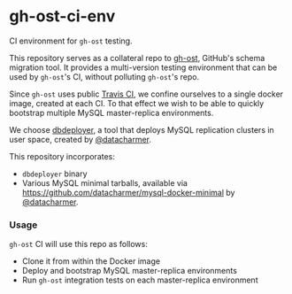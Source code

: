 # gh-ost-ci-env

CI environment for `gh-ost` testing.

This repository serves as a collateral repo to [gh-ost](https://github.com/github/gh-ost), GitHub's schema migration tool. It provides a multi-version testing environment that can be used by `gh-ost`'s CI, without polluting `gh-ost`'s repo.

Since `gh-ost` uses public [Travis CI](https://travis-ci.org/), we confine ourselves to a single docker image, created at each CI. To that effect we wish to be able to quickly bootstrap multiple MySQL master-replica environments.

We choose [dbdeployer](https://github.com/datacharmer/dbdeployer), a tool that deploys MySQL replication clusters in user space, created by [@datacharmer](https://github.com/datacharmer).

This repository incorporates:

- `dbdeployer` binary
- Various MySQL minimal tarballs, available via https://github.com/datacharmer/mysql-docker-minimal by [@datacharmer](https://github.com/datacharmer).

### Usage

`gh-ost` CI will use this repo as follows:

- Clone it from within the Docker image
- Deploy and bootstrap MySQL master-replica environments
- Run `gh-ost` integration tests on each master-replica environment
